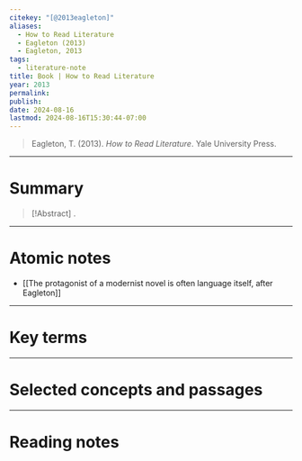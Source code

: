 ```yaml
---
citekey: "[@2013eagleton]"
aliases:
  - How to Read Literature
  - Eagleton (2013)
  - Eagleton, 2013
tags:
  - literature-note
title: Book | How to Read Literature
year: 2013
permalink: 
publish: 
date: 2024-08-16
lastmod: 2024-08-16T15:30:44-07:00
---
```

> Eagleton, T. (2013). _How to Read Literature_. Yale University Press.

---

# Summary

> [!Abstract]
>.


---

# Atomic notes

- [[The protagonist of a modernist novel is often language itself, after Eagleton]]

---

# Key terms

---

# Selected concepts and passages

---

# Reading notes

